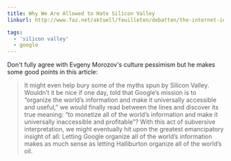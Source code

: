 ```yaml
---
title: Why We Are Allowed to Hate Silicon Valley
linkurl: http://www.faz.net/aktuell/feuilleton/debatten/the-internet-ideology-why-we-are-allowed-to-hate-silicon-valley-12658406.html

tags:
  - 'silicon valley'
  - google
---
```


Don't fully agree with Evgeny Morozov's culture pessimism but he makes some good points in this article:

> It might even help bury some of the myths spun by Silicon Valley. Wouldn’t it be nice if one day, told that Google’s mission is to “organize the world’s information and make it universally accessible and useful,” we would finally read between the lines and discover its true meaning: “to monetize all of the world’s information and make it universally inaccessible and profitable”? With this act of subversive interpretation, we might eventually hit upon the greatest emancipatory insight of all: Letting Google organize all of the world’s information makes as much sense as letting Halliburton organize all of the world’s oil.

